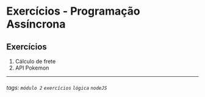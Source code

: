 # Exercícios - Programação Assíncrona

## Exercícios

1. Cálculo de frete
2. API Pokemon

---

###### tags: `módulo 2` `exercícios` `lógica` `nodeJS`
